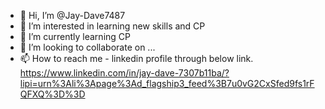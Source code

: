 - 👋 Hi, I’m @Jay-Dave7487
- 👀 I’m interested in learning new skills and CP
- 🌱 I’m currently learning CP
- 💞️ I’m looking to collaborate on ...
- 📫 How to reach me - linkedin profile through below link.
https://www.linkedin.com/in/jay-dave-7307b11ba/?lipi=urn%3Ali%3Apage%3Ad_flagship3_feed%3B7u0vG2CxSfed9fs1rFQFXQ%3D%3D

<!---
Jay-Dave7487/Jay-Dave7487 is a ✨ special ✨ repository because its `README.md` (this file) appears on your GitHub profile.
You can click the Preview link to take a look at your changes.
--->
